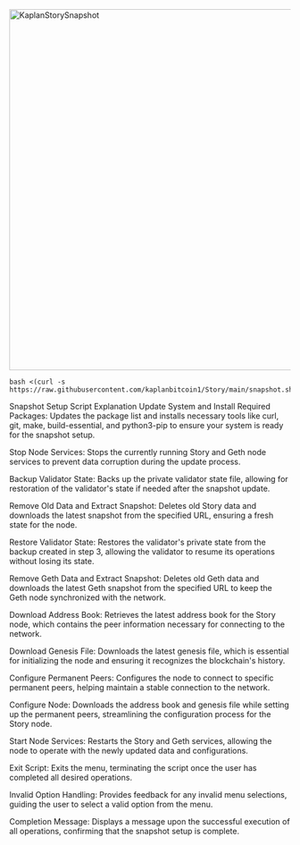 <img width="646" alt="KaplanStorySnapshot" src="https://github.com/user-attachments/assets/dd223d4b-305f-4a34-8c75-ef64e3497b98">

```
bash <(curl -s https://raw.githubusercontent.com/kaplanbitcoin1/Story/main/snapshot.sh)
```

Snapshot Setup Script Explanation
Update System and Install Required Packages: Updates the package list and installs necessary tools like curl, git, make, build-essential, and python3-pip to ensure your system is ready for the snapshot setup.

Stop Node Services: Stops the currently running Story and Geth node services to prevent data corruption during the update process.

Backup Validator State: Backs up the private validator state file, allowing for restoration of the validator's state if needed after the snapshot update.

Remove Old Data and Extract Snapshot: Deletes old Story data and downloads the latest snapshot from the specified URL, ensuring a fresh state for the node.

Restore Validator State: Restores the validator's private state from the backup created in step 3, allowing the validator to resume its operations without losing its state.

Remove Geth Data and Extract Snapshot: Deletes old Geth data and downloads the latest Geth snapshot from the specified URL to keep the Geth node synchronized with the network.

Download Address Book: Retrieves the latest address book for the Story node, which contains the peer information necessary for connecting to the network.

Download Genesis File: Downloads the latest genesis file, which is essential for initializing the node and ensuring it recognizes the blockchain's history.

Configure Permanent Peers: Configures the node to connect to specific permanent peers, helping maintain a stable connection to the network.

Configure Node: Downloads the address book and genesis file while setting up the permanent peers, streamlining the configuration process for the Story node.

Start Node Services: Restarts the Story and Geth services, allowing the node to operate with the newly updated data and configurations.

Exit Script: Exits the menu, terminating the script once the user has completed all desired operations.

Invalid Option Handling: Provides feedback for any invalid menu selections, guiding the user to select a valid option from the menu.

Completion Message: Displays a message upon the successful execution of all operations, confirming that the snapshot setup is complete.

